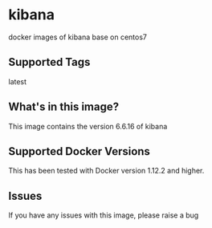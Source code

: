 # kibana
docker images of kibana base on centos7

## Supported Tags
latest

## What's in this image?
This image contains the version 6.6.16 of kibana


## Supported Docker Versions
This has been tested with Docker version 1.12.2 and higher.

## Issues
If you have any issues with this image, please raise a bug
